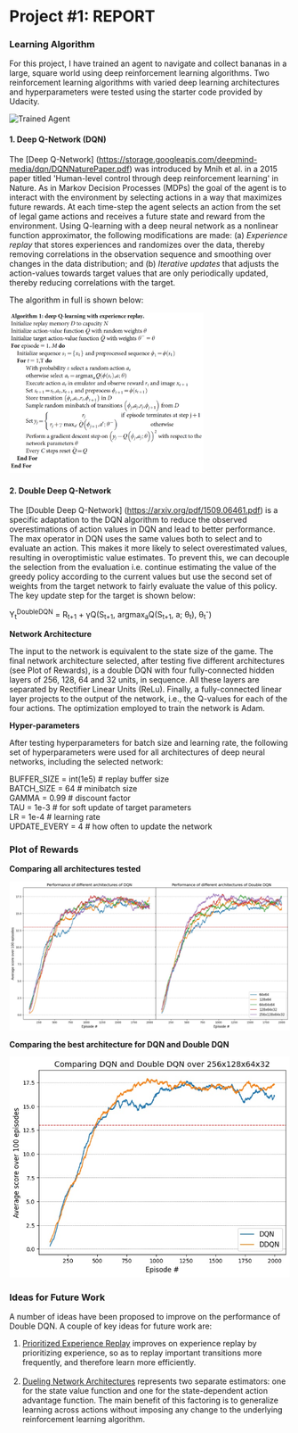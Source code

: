 [//]: # (Image References)

[image1]: https://user-images.githubusercontent.com/10624937/42135619-d90f2f28-7d12-11e8-8823-82b970a54d7e.gif "Trained Agent"

# Project #1: REPORT

### Learning Algorithm

For this project, I have trained an agent to navigate and collect bananas in a large, square world using deep reinforcement learning algorithms. Two reinforcement learning algorithms with varied deep learning architectures and hyperparameters were tested using the starter code provided by Udacity.

![Trained Agent][image1]

#### 1. Deep Q-Network (DQN)
The [Deep Q-Network] (https://storage.googleapis.com/deepmind-media/dqn/DQNNaturePaper.pdf) was introduced by Mnih et al. in a 2015 paper titled 'Human-level control through deep reinforcement learning' in Nature. As in Markov Decision Processes (MDPs) the goal of the agent is to interact with the environment by selecting actions in a way that maximizes future rewards. At each time-step the agent selects an action from the set of legal game actions and receives a future state and reward from the environment. Using Q-learning with a deep neural network as a nonlinear function approximator, the following modifications are made: (a) *Experience replay* that stores experiences and randomizes over the data, thereby removing correlations in the observation sequence and smoothing over changes in the data distribution; and (b) *Iterative updates* that adjusts the action-values towards target values that are only periodically updated, thereby reducing correlations with the target.

The algorithm in full is shown below:

<img src="/Resources/dqn.jpg" alt="drawing" style="width:350px;"/>

#### 2. Double Deep Q-Network
The [Double Deep Q-Network] (https://arxiv.org/pdf/1509.06461.pdf) is a specific adaptation to the DQN algorithm to reduce the observed overestimations of action values in DQN and lead to better performance. The max operator in DQN uses the same values both to select and to evaluate an action. This makes it more likely to select overestimated values, resulting in overoptimistic value estimates. To prevent this, we can decouple the selection from the evaluation i.e. continue estimating the value of the greedy policy according to the current values but use the second set of weights from the target network to fairly evaluate the value of this policy. The key update step for the target is shown below:

Y<sub>t</sub><sup>DoubleDQN</sup> = R<sub>t+1</sub> + γQ(S<sub>t+1</sub>, argmax<sub>a</sub>Q(S<sub>t+1</sub>, a; θ<sub>t</sub>), θ<sub>t</sub><sup>-</sup>)

**Network Architecture**

The input to the network is equivalent to the state size of the game. The final network architecture selected, after testing five different architectures (see Plot of Rewards), is a double DQN with four fully-connected hidden layers of 256, 128, 64 and 32 units, in sequence. All these layers are separated by Rectifier Linear Units (ReLu). Finally, a fully-connected linear layer projects to the output of the network, i.e., the Q-values for each of the four actions. The optimization employed to train the network is Adam.

**Hyper-parameters**

After testing hyperparameters for batch size and learning rate, the following set of hyperparameters were used for all architectures of deep neural networks, including the selected network:

BUFFER_SIZE = int(1e5)  # replay buffer size <br>
BATCH_SIZE = 64         # minibatch size <br>
GAMMA = 0.99            # discount factor <br>
TAU = 1e-3              # for soft update of target parameters <br>
LR = 1e-4               # learning rate <br>
UPDATE_EVERY = 4        # how often to update the network <br>

### Plot of Rewards

**Comparing all architectures tested**

![Comparing all architectures](/Resources/Comparing_All_Architectures.jpg)

**Comparing the best architecture for DQN and Double DQN**

![Comparing DQN and Double DQN](/Resources/Comparing_Best_DQN_DoubleDQN.jpg)

### Ideas for Future Work

A number of ideas have been proposed to improve on the performance of Double DQN. A couple of key ideas for future work are:

1. [Prioritized Experience Replay](https://arxiv.org/pdf/1511.05952.pdf) improves on experience replay by prioritizing experience, so as to replay important transitions more frequently, and therefore learn more efficiently. <br><br>
2. [Dueling Network Architectures](https://arxiv.org/pdf/1511.06581.pdf) represents two separate estimators: one for the state value function and one for the state-dependent action advantage function. The main benefit of this factoring is to generalize learning across actions without imposing any change to the underlying reinforcement learning algorithm.
